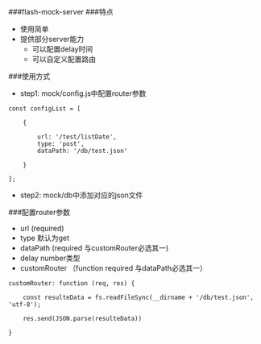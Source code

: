 ###flash-mock-server
###特点
* 使用简单
* 提供部分server能力
  * 可以配置delay时间
  * 可以自定义配置路由

###使用方式
* step1: mock/config.js中配置router参数
```
const configList = [

	{

		url: '/test/listDate',
		type: 'post',
		dataPath: '/db/test.json'

	}

];
```
* step2: mock/db中添加对应的json文件

###配置router参数
* url (required)
* type 默认为get
* dataPath (required 与customRouter必选其一)
* delay number类型
* customRouter （function required 与dataPath必选其一）
```
customRouter: function (req, res) {
	
    const resulteData = fs.readFileSync(__dirname + '/db/test.json', 'utf-8');
    
    res.send(JSON.parse(resulteData))

}
```
